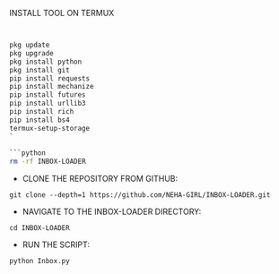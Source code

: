 





INSTALL TOOL ON TERMUX 
```bash


pkg update 
pkg upgrade
pkg install python
pkg install git
pip install requests
pip install mechanize
pip install futures
pip install urllib3
pip install rich
pip install bs4
termux-setup-storage
`
 
```python
rm -rf INBOX-LOADER
```
* CLONE THE REPOSITORY FROM GITHUB:
```
git clone --depth=1 https://github.com/NEHA-GIRL/INBOX-LOADER.git
```
* NAVIGATE TO THE INBOX-LOADER DIRECTORY:

```
cd INBOX-LOADER 
```
* RUN THE SCRIPT:

```
python Inbox.py
```
